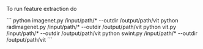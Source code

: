To run feature extraction do 

´´´
python imagenet.py /input/path/* --outdir /output/path/vit
python radimagenet.py /input/path/* --outdir /output/path/vit
python vit.py /input/path/* --outdir /output/path/vit
python swint.py /input/path/* --outdir /output/path/vit
´´´ 